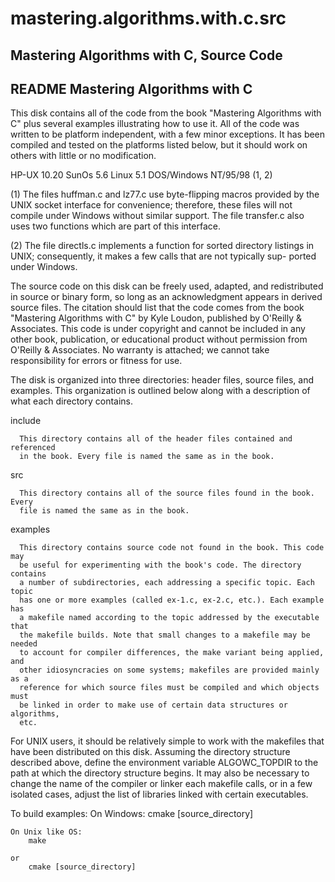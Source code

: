# mastering.algorithms.with.c.src
Mastering Algorithms with C, Source Code
------------------------------------------------------------------------------
README
Mastering Algorithms with C
------------------------------------------------------------------------------

This disk contains all of the code from the book "Mastering Algorithms with C"
plus several examples illustrating how to use it.  All of the code was written
to be platform independent, with a few minor exceptions.  It has been compiled
and tested  on the platforms listed below,  but it should work  on others with
little or no modification.

   HP-UX 10.20
   SunOs 5.6 
   Linux 5.1
   DOS/Windows NT/95/98 (1, 2)

   (1) The files huffman.c and lz77.c use byte-flipping macros provided by the
       UNIX socket interface for convenience; therefore, these  files will not
       compile under Windows without similar support. The file transfer.c also
       uses two functions which are part of this interface.

   (2) The file directls.c implements a function for sorted directory listings
       in UNIX; consequently, it makes a few calls that are not typically sup-
       ported under Windows.

The source code on this disk can be freely used, adapted, and redistributed in
source or  binary form, so long as an acknowledgment appears in derived source
files. The citation should list that the code comes from the  book  "Mastering
Algorithms with C"  by Kyle Loudon,  published by O'Reilly & Associates.  This
code is under copyright and cannot be included in any other book, publication,
or  educational product  without  permission  from  O'Reilly & Associates.  No
warranty is attached; we cannot take responsibility for errors or  fitness for
use.

The disk is organized into three directories: header files, source files,  and
examples. This organization is outlined below along with a description of what
each directory contains.

   include

      This directory contains all of the header files contained and referenced
      in the book. Every file is named the same as in the book.

   src 

      This directory contains all of the source files found in the book. Every
      file is named the same as in the book.

   examples

      This directory contains source code not found in the book. This code may
      be useful for experimenting with the book's code. The directory contains
      a number of subdirectories, each addressing a specific topic. Each topic
      has one or more examples (called ex-1.c, ex-2.c, etc.). Each example has
      a makefile named according to the topic addressed by the executable that
      the makefile builds. Note that small changes to a makefile may be needed
      to account for compiler differences, the make variant being applied, and
      other idiosyncracies on some systems; makefiles are provided mainly as a
      reference for which source files must be compiled and which objects must
      be linked in order to make use of certain data structures or algorithms,
      etc.

For UNIX users, it should be relatively simple to work with the makefiles that
have been distributed on this disk. Assuming the directory structure described
above, define the environment variable ALGOWC_TOPDIR  to the path at which the
directory structure begins. It may also be necessary to change the name of the
compiler or linker each makefile calls, or in a few isolated cases, adjust the
list of libraries linked with certain executables.


To build examples:
	On Windows:
		cmake [source_directory]

	On Unix like OS:
		make

	or
		cmake [source_directory]
		
